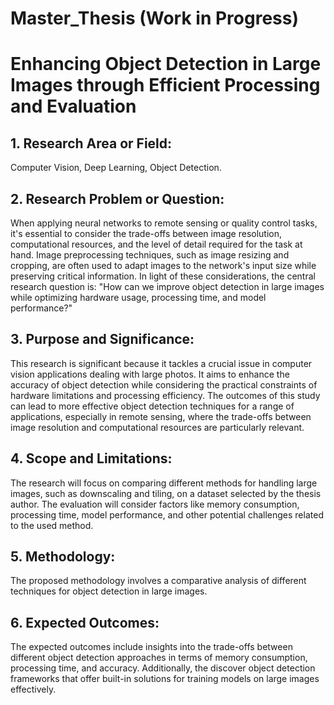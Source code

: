 # Master_Thesis (Work in Progress)
# Enhancing Object Detection in Large Images through Efficient Processing and Evaluation

## 1. Research Area or Field: 
Computer Vision, Deep Learning, Object Detection.

## 2. Research Problem or Question: 
When applying neural networks to remote sensing or quality control tasks, it's essential to consider the trade-offs between image resolution, computational resources, and the level of detail required for the task at hand. Image preprocessing techniques, such as image resizing and cropping, are often used to adapt images to the network's input size while preserving critical information. In light of these considerations, the central research question is: "How can we improve object detection in large images while optimizing hardware usage, processing time, and model performance?"

## 3. Purpose and Significance: 
This research is significant because it tackles a crucial issue in computer vision applications dealing with large photos. It aims to enhance the accuracy of object detection while considering the practical constraints of hardware limitations and processing efficiency. The outcomes of this study can lead to more effective object detection techniques for a range of applications, especially in remote sensing, where the trade-offs between image resolution and computational resources are particularly relevant.

## 4. Scope and Limitations:
The research will focus on comparing different methods for handling large images, such as downscaling and tiling, on a dataset selected by the thesis author. The evaluation will consider factors like memory consumption, processing time, model performance, and other potential challenges related to the used method. 

## 5. Methodology:
The proposed methodology involves a comparative analysis of different techniques for object detection in large images. 

## 6. Expected Outcomes:
The expected outcomes include insights into the trade-offs between different object detection approaches in terms of memory consumption, processing time, and accuracy. Additionally, the discover object detection frameworks that offer built-in solutions for training models on large images effectively.


